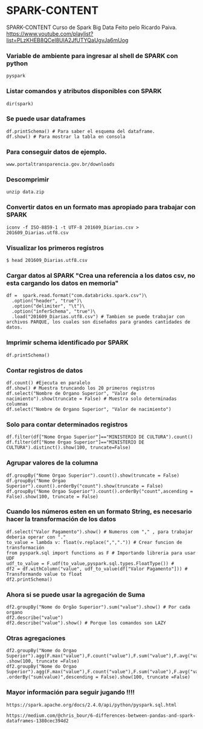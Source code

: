 # SPARK-CONTENT
SPARK-CONTENT
Curso de Spark Big Data Feito pelo Ricardo Paiva.
https://www.youtube.com/playlist?list=PLzKHEB8QCel8UIA2JfUTYQaUgvJa6mUog

### Variable de ambiente para ingresar al shell de SPARK con python
    pyspark 

### Listar comandos y atributos disponibles con SPARK
    dir(spark)

### Se puede usar dataframes

    df.printSchema() # Para saber el esquema del dataframe.
    df.show() # Para mostrar la tabla en consola

### Para conseguir datos de ejemplo.
    www.portaltransparencia.gov.br/downloads

### Descomprimir 
    unzip data.zip

### Convertir datos en un formato mas apropiado para trabajar con SPARK
    iconv -f ISO-8859-1 -t UTF-8 201609_Diarias.csv > 201609_Diarias.utf8.csv
 
### Visualizar los primeros registros
    $ head 201609_Diarias.utf8.csv
 
### Cargar datos al SPARK "Crea una referencia a los datos csv, no esta cargando los datos en memoria"
    df =  spark.read.format("com.databricks.spark.csv")\
      .option("header", "true")\
      .option("delimiter", "\t")\
      .option("inferSchema", "true")\
      .load("201609_Diarias.utf8.csv") # Tambien se puede trabajar con archivos PARQUE, los cuales son diseñados para grandes cantidades de datos.
      
### Imprimir schema identificado por SPARK
    df.printSchema()
### Contar registros de datos
    df.count() #Ejecuta en paralelo
    df.show() # Muestra truncando los 20 primeros registros
    df.select("Nombre de Organo Superior", "Valor de nacimiento").show(truncate = False) # Muestra solo determinadas columnas
    df.select("Nombre de Organo Superior", "Valor de nacimiento")
### Solo para contar determinados registros
    df.filter(df["Nome Orgao Superior"]=="MINISTERIO DE CULTURA").count()
    df.filter(df["Nome Orgao Superior"]=="MINISTERIO DE CULTURA").distinct().show(100, truncate=False) 

### Agrupar valores de la columna
    df.groupBy("Nome Orgao Superior").count().show(truncate = False)
    df.groupBy("Nome Orgao Superior").count().orderBy("count").show(truncate = False)
    df.groupBy("Nome Orgao Superior").count().orderBy("count",ascending = False).show(100, truncate = False)
### Cuando los números esten en un formato String, es necesario hacer la transformación de los datos
    df.select("Valor Pagamento").show() # Numeros com "," , para trabajar deberia operar con "."
    to_value = lambda v: float(v.replace(",",".")) # Crear funcion de transformación 
    from pyspark.sql import functions as F # Importando libreria para usar UDF
    udf_to_value = F.udf(to_value,pyspark.sql.types.FloatType()) #  
    df2 = df.withColumn("value", udf_to_value(df["Valor Pagamento"])) # Transformando value to float
    df2.printSchema()
### Ahora si se puede usar la agregación de Suma
    df2.groupBy("Nome do Orgão Superior").sum("value").show() # Por cada organo
    df2.describe("value")
    df2.describe("value").show() # Porque los comandos son LAZY

### Otras agregaciones
    df2.groupBy("Nome do Orgao Superior").agg(F.max("value"),F.count("value"),F.sum("value"),F.avg("value"))\
    .show(100, truncate =False)
    df2.groupBy("Nome do Orgao Superior").agg(F.max("value"),F.count("value"),F.sum("value"),F.avg("value"))\
    .orderBy("sum(value)",descending = False).show(100, truncate =False)


### Mayor información para seguir jugando !!!!

    https://spark.apache.org/docs/2.4.0/api/python/pyspark.sql.html
    
    https://medium.com/@chris_bour/6-differences-between-pandas-and-spark-dataframes-1380cec394d2
    
    
    


